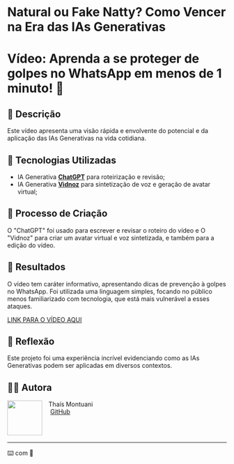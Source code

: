 # Natural ou Fake Natty? Como Vencer na Era das IAs Generativas

# Vídeo: Aprenda a se proteger de golpes no WhatsApp em menos de 1 minuto! 🎥

## 📒 Descrição
Este vídeo apresenta uma visão rápida e envolvente do potencial e da aplicação das IAs Generativas na vida cotidiana.

## 🤖 Tecnologias Utilizadas
- IA Generativa **[ChatGPT](https://chat.openai.com)** para roteirização e revisão;
- IA Generativa **[Vidnoz](https://www.vidnoz.com)** para sintetização de voz e geração de avatar virtual;


## 🧐 Processo de Criação
O "ChatGPT" foi usado para escrever e revisar o roteiro do vídeo e O "Vidnoz" para criar um avatar virtual e voz sintetizada, e também para a edição do vídeo.

## 🚀 Resultados
O vídeo tem caráter informativo, apresentando dicas de prevenção à golpes no WhatsApp. Foi utilizada uma linguagem simples, focando no público menos familiarizado com tecnologia, que está mais vulnerável a esses ataques.

[LINK PARA O VÍDEO AQUI](https://youtu.be/kDQOo71pQtE)


## 💭 Reflexão
Este projeto foi uma experiência incrível evidenciando como as IAs Generativas podem ser aplicadas em diversos contextos.


## 👨‍💻 Autora

<p>
    <img 
      align=left 
      margin=10 
      width=80 
      src="https://avatars.githubusercontent.com/u/168146833?v=4"
    />
    <p>&nbsp&nbsp&nbspThaís Montuani<br>
    &nbsp&nbsp&nbsp
    <a href="https://github.com/tmontuani">
    GitHub</a></p>
</p>
<br/><br/>
<p>

---

⌨️ com 💜 
